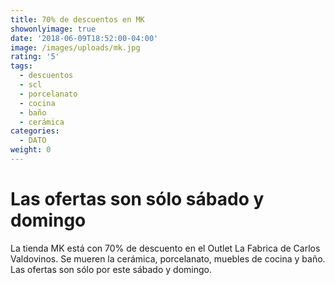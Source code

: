 ```yaml
---
title: 70% de descuentos en MK
showonlyimage: true
date: '2018-06-09T18:52:00-04:00'
image: /images/uploads/mk.jpg
rating: '5'
tags:
  - descuentos
  - scl
  - porcelanato
  - cocina
  - baño
  - cerámica
categories:
  - DATO
weight: 0
---
```

# Las ofertas son sólo sábado y domingo

La tienda MK está con 70% de descuento en el Outlet La Fabrica de Carlos Valdovinos. Se mueren la cerámica, porcelanato, muebles de cocina y baño. Las ofertas son sólo por este sábado y domingo.
